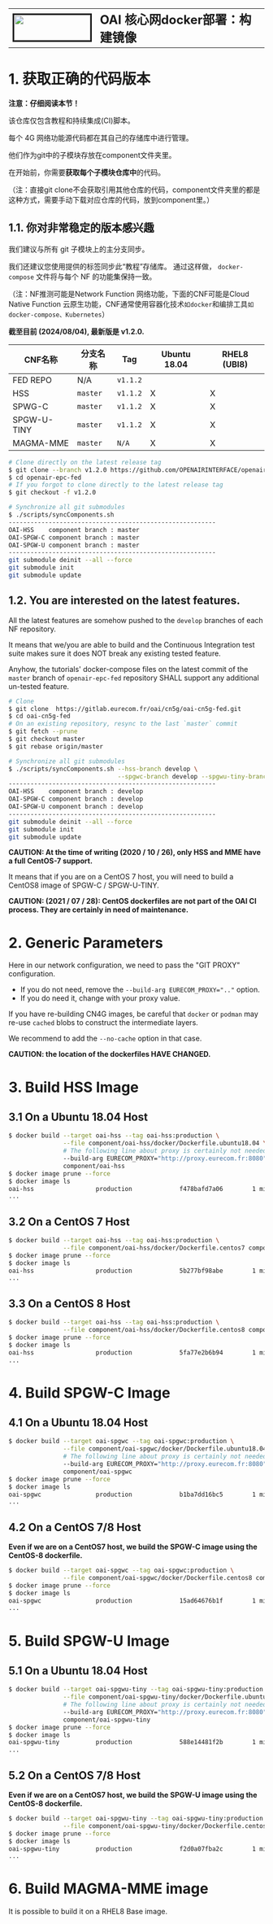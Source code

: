 <table style="border-collapse: collapse; border: none;">
  <tr style="border-collapse: collapse; border: none;">
    <td style="border-collapse: collapse; border: none;">
      <a href="http://www.openairinterface.org/">
         <img src="./images/oai_final_logo.png" alt="" border=3 height=50 width=150>
         </img>
      </a>
    </td>
    <td style="border-collapse: collapse; border: none; vertical-align: center;">
      <b><font size = "5">OAI 核心网docker部署：构建镜像</font></b>
    </td>
  </tr>
</table>

# 1.  获取正确的代码版本 #

**注意：仔细阅读本节！**

该仓库仅包含教程和持续集成(CI)脚本。

每个 4G 网络功能源代码都在其自己的存储库中进行管理。

他们作为git中的子模块存放在component文件夹里。

在开始前，你需要**获取每个子模块仓库中**的代码。

（注：直接git clone不会获取引用其他仓库的代码，component文件夹里的都是这种方式，需要手动下载对应仓库的代码，放到component里。）

## 1.1. 你对非常稳定的版本感兴趣 ##

我们建议与所有 git 子模块上的主分支同步。

我们还建议您使用提供的标签同步此“教程”存储库。 通过这样做， `docker-compose` 文件将与每个 NF 的功能集保持一致。

（注：NF推测可能是Network Function 网络功能，下面的CNF可能是Cloud Native Function 云原生功能，CNF通常使用容器化技术`如docker`和编排工具`如docker-compose、Kubernetes`）

**截至目前 (2024/08/04), 最新版是 v1.2.0.**

| CNF名称    | 分支名称 | Tag        | Ubuntu 18.04 | RHEL8 (UBI8)    |
| ----------- | ----------- | ---------- | ------------ | ----------------|
| FED REPO    | N/A         | `v1.1.2`   |              |                 |
| HSS         | `master`    | `v1.1.2`   | X            | X               |
| SPWG-C      | `master`    | `v1.1.2`   | X            | X               |
| SPGW-U-TINY | `master`    | `v1.1.2`   | X            | X               |
| MAGMA-MME   | `master`    | `N/A`      | X            | X               |

```bash
# Clone directly on the latest release tag
$ git clone --branch v1.2.0 https://github.com/OPENAIRINTERFACE/openair-epc-fed.git
$ cd openair-epc-fed
# If you forgot to clone directly to the latest release tag
$ git checkout -f v1.2.0

# Synchronize all git submodules
$ ./scripts/syncComponents.sh
---------------------------------------------------------
OAI-HSS    component branch : master
OAI-SPGW-C component branch : master
OAI-SPGW-U component branch : master
---------------------------------------------------------
git submodule deinit --all --force
git submodule init
git submodule update
```

## 1.2. You are interested on the latest features. ##

All the latest features are somehow pushed to the `develop` branches of each NF repository.

It means that we/you are able to build and the Continuous Integration test suite makes sure it
does NOT break any existing tested feature.

Anyhow, the tutorials' docker-compose files on the latest commit of the `master` branch of
`openair-epc-fed` repository SHALL support any additional un-tested feature.

```bash
# Clone
$ git clone  https://gitlab.eurecom.fr/oai/cn5g/oai-cn5g-fed.git
$ cd oai-cn5g-fed
# On an existing repository, resync to the last `master` commit
$ git fetch --prune
$ git checkout master
$ git rebase origin/master

# Synchronize all git submodules
$ ./scripts/syncComponents.sh --hss-branch develop \
                              --spgwc-branch develop --spgwu-tiny-branch develop
---------------------------------------------------------
OAI-HSS    component branch : develop
OAI-SPGW-C component branch : develop
OAI-SPGW-U component branch : develop
---------------------------------------------------------
git submodule deinit --all --force
git submodule init
git submodule update
```

**CAUTION: At the time of writing (2020 / 10 / 26), only HSS and MME have a full CentOS-7 support.**

It means that if you are on a CentOS 7 host, you will need to build a CentOS8 image of SPGW-C / SPGW-U-TINY.

**CAUTION: (2021 / 07 / 28): CentOS dockerfiles are not part of the OAI CI process. They are certainly in need of maintenance.**

# 2. Generic Parameters #

Here in our network configuration, we need to pass the "GIT PROXY" configuration.

*   If you do not need, remove the `--build-arg EURECOM_PROXY=".."` option.
*   If you do need it, change with your proxy value.

If you have re-building CN4G images, be careful that `docker` or `podman` may re-use `cached` blobs
to construct the intermediate layers.

We recommend to add the `--no-cache` option in that case.

**CAUTION: the location of the dockerfiles HAVE CHANGED.**

# 3. Build HSS Image #

## 3.1 On a Ubuntu 18.04 Host ##

```bash
$ docker build --target oai-hss --tag oai-hss:production \
               --file component/oai-hss/docker/Dockerfile.ubuntu18.04 \
               # The following line about proxy is certainly not needed in your env \
               --build-arg EURECOM_PROXY="http://proxy.eurecom.fr:8080" \
               component/oai-hss
$ docker image prune --force
$ docker image ls
oai-hss                 production             f478bafd7a06        1 minute ago          341MB
...
```

## 3.2 On a CentOS 7 Host ##

```bash
$ docker build --target oai-hss --tag oai-hss:production \
               --file component/oai-hss/docker/Dockerfile.centos7 component/oai-hss
$ docker image prune --force
$ docker image ls
oai-hss                 production             5b277bf98abe        1 minute ago          527MB
...
```

## 3.3 On a CentOS 8 Host ##

```bash
$ docker build --target oai-hss --tag oai-hss:production \
               --file component/oai-hss/docker/Dockerfile.centos8 component/oai-hss
$ docker image prune --force
$ docker image ls
oai-hss                 production             5fa77e2b6b94        1 minute ago          517MB
...
```

# 4. Build SPGW-C Image #

## 4.1 On a Ubuntu 18.04 Host ##

```bash
$ docker build --target oai-spgwc --tag oai-spgwc:production \
               --file component/oai-spgwc/docker/Dockerfile.ubuntu18.04 \
               # The following line about proxy is certainly not needed in your env \
               --build-arg EURECOM_PROXY="http://proxy.eurecom.fr:8080" \
               component/oai-spgwc
$ docker image prune --force
$ docker image ls
oai-spgwc               production             b1ba7dd16bc5        1 minute ago          218MB
...
```

## 4.2 On a CentOS 7/8 Host ##

**Even if we are on a CentOS7 host, we build the SPGW-C image using the CentOS-8 dockerfile.**

```bash
$ docker build --target oai-spgwc --tag oai-spgwc:production \
               --file component/oai-spgwc/docker/Dockerfile.centos8 component/oai-spgwc
$ docker image prune --force
$ docker image ls
oai-spgwc               production             15ad64676b1f        1 minute ago          379MB
...
```

# 5. Build SPGW-U Image #

## 5.1 On a Ubuntu 18.04 Host ##

```bash
$ docker build --target oai-spgwu-tiny --tag oai-spgwu-tiny:production \
               --file component/oai-spgwu-tiny/docker/Dockerfile.ubuntu18.04 \
               # The following line about proxy is certainly not needed in your env \
               --build-arg EURECOM_PROXY="http://proxy.eurecom.fr:8080" \
               component/oai-spgwu-tiny
$ docker image prune --force
$ docker image ls
oai-spgwu-tiny          production             588e14481f2b        1 minute ago          220MB
...
```

## 5.2 On a CentOS 7/8 Host ##

**Even if we are on a CentOS7 host, we build the SPGW-U image using the CentOS-8 dockerfile.**

```bash
$ docker build --target oai-spgwu-tiny --tag oai-spgwu-tiny:production \
               --file component/oai-spgwu-tiny/docker/Dockerfile.centos8 component/oai-spgwu-tiny
$ docker image prune --force
$ docker image ls
oai-spgwu-tiny          production             f2d0a07fba2c        1 minute ago          378MB
...
```

# 6. Build MAGMA-MME image #

It is possible to build it on a RHEL8 Base image.
